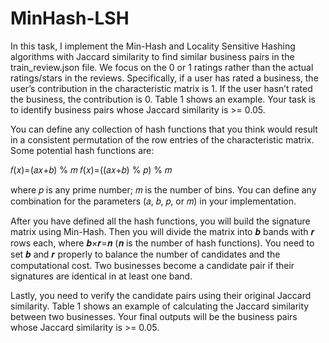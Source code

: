 # MinHash-LSH

In this task, I implement the Min-Hash and Locality Sensitive Hashing algorithms with Jaccard similarity to find similar business pairs in the train_review.json file. We focus on the 0 or 1 ratings rather than the actual ratings/stars in the reviews. Specifically, if a user has rated a business, the user’s contribution in the characteristic matrix is 1. If the user hasn’t rated the business, the contribution is 0. Table 1 shows an example. Your task is to identify business pairs whose Jaccard similarity is >= 0.05.

You can define any collection of hash functions that you think would result in a consistent permutation of the row entries of the characteristic matrix. Some potential hash functions are: 

𝑓(𝑥)=(𝑎𝑥+𝑏) % 𝑚 𝑓(𝑥)=((𝑎𝑥+𝑏) % 𝑝) % 𝑚

where 𝑝 is any prime number; 𝑚 is the number of bins. You can define any combination for the parameters (𝑎, 𝑏, 𝑝, or 𝑚) in your implementation.

After you have defined all the hash functions, you will build the signature matrix using Min-Hash. Then you will divide the matrix into 𝒃 bands with 𝒓 rows each, where 𝒃×𝒓=𝒏 (𝒏 is the number of hash functions). You need to set 𝒃 and 𝒓 properly to balance the number of candidates and the computational cost. Two businesses become a candidate pair if their signatures are identical in at least one band.

Lastly, you need to verify the candidate pairs using their original Jaccard similarity. Table 1 shows an example of calculating the Jaccard similarity between two businesses. Your final outputs will be the business pairs whose Jaccard similarity is >= 0.05.
